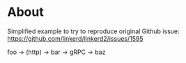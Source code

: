 # About
Simplified example to try to reproduce original Github issue:
https://github.com/linkerd/linkerd2/issues/1595

foo -> (http) -> bar -> gRPC -> baz


